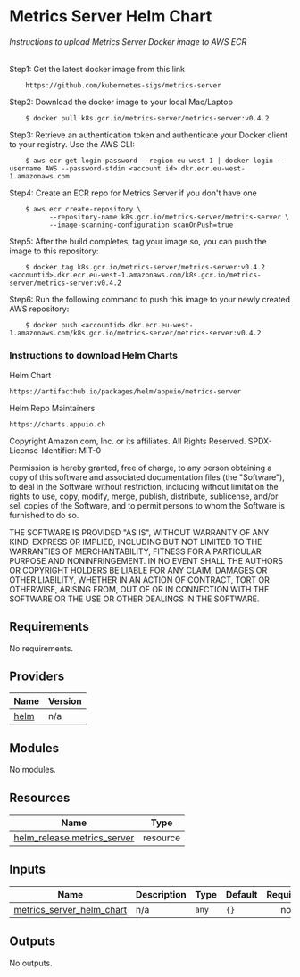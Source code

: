# Metrics Server Helm Chart

###### Instructions to upload Metrics Server Docker image to AWS ECR

Step1: Get the latest docker image from this link

        https://github.com/kubernetes-sigs/metrics-server

Step2: Download the docker image to your local Mac/Laptop

        $ docker pull k8s.gcr.io/metrics-server/metrics-server:v0.4.2

Step3: Retrieve an authentication token and authenticate your Docker client to your registry. Use the AWS CLI:

        $ aws ecr get-login-password --region eu-west-1 | docker login --username AWS --password-stdin <account id>.dkr.ecr.eu-west-1.amazonaws.com

Step4: Create an ECR repo for Metrics Server if you don't have one

        $ aws ecr create-repository \
              --repository-name k8s.gcr.io/metrics-server/metrics-server \
              --image-scanning-configuration scanOnPush=true

Step5: After the build completes, tag your image so, you can push the image to this repository:

        $ docker tag k8s.gcr.io/metrics-server/metrics-server:v0.4.2 <accountid>.dkr.ecr.eu-west-1.amazonaws.com/k8s.gcr.io/metrics-server/metrics-server:v0.4.2

Step6: Run the following command to push this image to your newly created AWS repository:

        $ docker push <accountid>.dkr.ecr.eu-west-1.amazonaws.com/k8s.gcr.io/metrics-server/metrics-server:v0.4.2

### Instructions to download Helm Charts

Helm Chart

    https://artifacthub.io/packages/helm/appuio/metrics-server

Helm Repo Maintainers

    https://charts.appuio.ch


<!-- BEGINNING OF PRE-COMMIT-TERRAFORM DOCS HOOK -->
Copyright Amazon.com, Inc. or its affiliates. All Rights Reserved.
SPDX-License-Identifier: MIT-0

Permission is hereby granted, free of charge, to any person obtaining a copy of this
software and associated documentation files (the "Software"), to deal in the Software
without restriction, including without limitation the rights to use, copy, modify,
merge, publish, distribute, sublicense, and/or sell copies of the Software, and to
permit persons to whom the Software is furnished to do so.

THE SOFTWARE IS PROVIDED "AS IS", WITHOUT WARRANTY OF ANY KIND, EXPRESS OR IMPLIED,
INCLUDING BUT NOT LIMITED TO THE WARRANTIES OF MERCHANTABILITY, FITNESS FOR A
PARTICULAR PURPOSE AND NONINFRINGEMENT. IN NO EVENT SHALL THE AUTHORS OR COPYRIGHT
HOLDERS BE LIABLE FOR ANY CLAIM, DAMAGES OR OTHER LIABILITY, WHETHER IN AN ACTION
OF CONTRACT, TORT OR OTHERWISE, ARISING FROM, OUT OF OR IN CONNECTION WITH THE
SOFTWARE OR THE USE OR OTHER DEALINGS IN THE SOFTWARE.

## Requirements

No requirements.

## Providers

| Name | Version |
|------|---------|
| <a name="provider_helm"></a> [helm](#provider\_helm) | n/a |

## Modules

No modules.

## Resources

| Name | Type |
|------|------|
| [helm_release.metrics_server](https://registry.terraform.io/providers/hashicorp/helm/latest/docs/resources/release) | resource |

## Inputs

| Name | Description | Type | Default | Required |
|------|-------------|------|---------|:--------:|
| <a name="input_metrics_server_helm_chart"></a> [metrics\_server\_helm\_chart](#input\_metrics\_server\_helm\_chart) | n/a | `any` | `{}` | no |

## Outputs

No outputs.
<!-- END OF PRE-COMMIT-TERRAFORM DOCS HOOK -->
